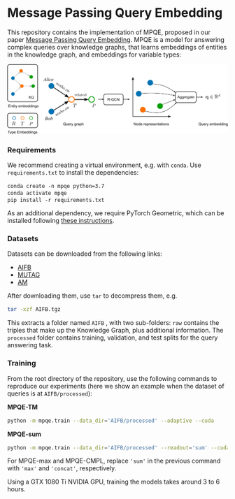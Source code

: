 # Message Passing Query Embedding

This repository contains the implementation of MPQE, proposed in our paper [Message Passing Query Embedding](https://arxiv.org/abs/2002.02406). MPQE is  a model for answering complex queries over knowledge graphs, that learns embeddings of entities in the knowledge graph, and embeddings for variable types:



<div align="center">
<img src='img/qrgcn.png'>
</div>


### Requirements

We recommend creating a virtual environment, e.g. with `conda`. Use `requirements.txt` to install the dependencies:

```
conda create -n mpqe python=3.7
conda activate mpqe
pip install -r requirements.txt
```

As an additional dependency, we require PyTorch Geometric, which can be installed following [these instructions](https://github.com/rusty1s/pytorch_geometric#installation).



### Datasets

Datasets can be downloaded from the following links:

- [AIFB](https://surfdrive.surf.nl/files/index.php/s/2pX8SqAPH4Zm8D0/download)
- [MUTAG](https://surfdrive.surf.nl/files/index.php/s/i5WQLIzxqZSQlnN/download)
- [AM](https://surfdrive.surf.nl/files/index.php/s/7Z7z48HHqAwenls/download)

After downloading them, use `tar` to decompress them, e.g.

```sh
tar -xzf AIFB.tgz
```

This extracts a folder named `AIFB` , with two sub-folders: `raw` contains the triples that make up the Knowledge Graph, plus additional information. The `processed` folder contains training, validation, and test splits for the query answering task.



### Training

From the root directory of the repository, use the following commands to reproduce our experiments (here we show an example when the dataset of queries is at `AIFB/processed`):

**MPQE-TM**

```sh
python -m mpqe.train --data_dir='AIFB/processed' --adaptive --cuda
```

**MPQE-sum**

```sh
python -m mpqe.train --data_dir='AIFB/processed' --readout='sum' --cuda
```

For MPQE-max and MPQE-CMPL, replace `'sum'` in the previous command with `'max'` and `'concat'`, respectively.



Using a GTX 1080 Ti NVIDIA GPU, training the models takes around 3 to 6 hours.

